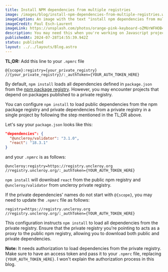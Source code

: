 ```yaml
---
title: Install NPM dependencies from multiple registries
image: /images/blog/install-npm-dependencies-from-multiple-registries.webp
imageCaption: An image with the text "install npm dependencies from multiple registries"
imageCredit: Paul Esch-Laurent
imageLink: https://unsplash.com/photos/orange-pink-keyboard-oZMUrWFHOB4
description: You may need this when you're working on Javascript project that requires installing dependencies from a private registry
publishedAt: 2024-07-28T14:55:39.942Z
status: published
layout: ../../layouts/Blog.astro
---
```


<b>TL;DR:</b> Add this line to your `.npmrc` file

```make
@{scope}:registry={your_private_registry}
//{your_private_registry}/:_authToken={YOUR_AUTH_TOKEN_HERE}
```

By default, `npm install` loads all dependencies defined in `package.json` from the [npm package registry](https://registry.npmjs.org/). However, you may encounter projects that depend on packages published to a private registry.

You can configure `npm install` to load public dependencies from the npm package registry and private dependencies from a private registry in a single project by following the step mentioned in the TL;DR above.

Let's say your `package.json` looks like this:

```json
"dependencies": {
  "@uncleroy/validator": "3.1.0",
  "react": "18.3.1"
}
```

and your `.npmrc` is as follows:

```make
@uncleroy:registry=https://registry.uncleroy.org
//registry.uncleroy.org/:_authToken={YOUR_AUTH_TOKEN_HERE}
```

`npm install` will download `react` from the public npm registry and `@uncleroy/validator` from uncleroy private registry.

If the private dependencies' names do not start with `@{scope}`, you may need to update the `.npmrc` file as follows:

```make
registry=https://registry.uncleroy.org
//registry.uncleroy.org/:_authToken={YOUR_AUTH_TOKEN_HERE}
```

This configuration instructs `npm install` to load all dependencies from the private registry. Ensure that the private registry you're pointing to acts as a proxy to the public npm registry, allowing you to download both public and private dependencies.

<b>Note:</b> It needs authorization to load dependencies from the private registry. Make sure to have an access token and pass it to your `.npmrc` file, replacing `{YOUR_AUTH_TOKEN_HERE}`. I won't explain the authorization process in this blog.
